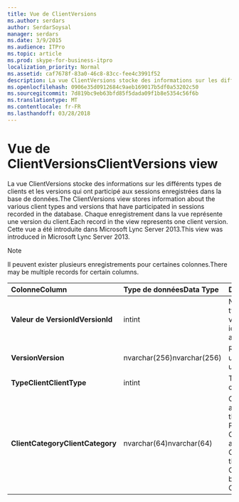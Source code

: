 ```yaml
---
title: Vue de ClientVersions
ms.author: serdars
author: SerdarSoysal
manager: serdars
ms.date: 3/9/2015
ms.audience: ITPro
ms.topic: article
ms.prod: skype-for-business-itpro
localization_priority: Normal
ms.assetid: caf7678f-83a0-46c8-83cc-fee4c3991f52
description: La vue ClientVersions stocke des informations sur les différents types de clients et les versions qui ont participé aux sessions enregistrées dans la base de données. Chaque enregistrement dans la vue représente une version du client. Cette vue a été introduite dans Microsoft Lync Server 2013.
ms.openlocfilehash: 0906e35d0912684c9aeb169017b5df0a53202c50
ms.sourcegitcommit: 7d819bc9eb63bfd85f5dada09f1b8e5354c56f6b
ms.translationtype: MT
ms.contentlocale: fr-FR
ms.lasthandoff: 03/28/2018
---
```

# <a name="clientversions-view"></a><span data-ttu-id="32139-105">Vue de ClientVersions</span><span class="sxs-lookup"><span data-stu-id="32139-105">ClientVersions view</span></span>
 
<span data-ttu-id="32139-106">La vue ClientVersions stocke des informations sur les différents types de clients et les versions qui ont participé aux sessions enregistrées dans la base de données.</span><span class="sxs-lookup"><span data-stu-id="32139-106">The ClientVersions view stores information about the various client types and versions that have participated in sessions recorded in the database.</span></span> <span data-ttu-id="32139-107">Chaque enregistrement dans la vue représente une version du client.</span><span class="sxs-lookup"><span data-stu-id="32139-107">Each record in the view represents one client version.</span></span> <span data-ttu-id="32139-108">Cette vue a été introduite dans Microsoft Lync Server 2013.</span><span class="sxs-lookup"><span data-stu-id="32139-108">This view was introduced in Microsoft Lync Server 2013.</span></span>
  
> [!NOTE]
> <span data-ttu-id="32139-109">Il peuvent exister plusieurs enregistrements pour certaines colonnes.</span><span class="sxs-lookup"><span data-stu-id="32139-109">There may be multiple records for certain columns.</span></span> 
  
|<span data-ttu-id="32139-110">**Colonne**</span><span class="sxs-lookup"><span data-stu-id="32139-110">**Column**</span></span>|<span data-ttu-id="32139-111">**Type de données**</span><span class="sxs-lookup"><span data-stu-id="32139-111">**Data Type**</span></span>|<span data-ttu-id="32139-112">**Détails**</span><span class="sxs-lookup"><span data-stu-id="32139-112">**Details**</span></span>|
|:-----|:-----|:-----|
|<span data-ttu-id="32139-113">**Valeur de VersionId**</span><span class="sxs-lookup"><span data-stu-id="32139-113">**VersionId**</span></span> <br/> |<span data-ttu-id="32139-114">int</span><span class="sxs-lookup"><span data-stu-id="32139-114">int</span></span>  <br/> |<span data-ttu-id="32139-115">Numéro unique identifiant le type de client et de la version.</span><span class="sxs-lookup"><span data-stu-id="32139-115">Unique number identifying this client type and version.</span></span>  <br/> |
|<span data-ttu-id="32139-116">**Version**</span><span class="sxs-lookup"><span data-stu-id="32139-116">**Version**</span></span> <br/> |<span data-ttu-id="32139-117">nvarchar(256)</span><span class="sxs-lookup"><span data-stu-id="32139-117">nvarchar(256)</span></span>  <br/> |<span data-ttu-id="32139-118">Représente l’agent utilisateur.</span><span class="sxs-lookup"><span data-stu-id="32139-118">Represents the user agent.</span></span>  <br/> |
|<span data-ttu-id="32139-119">**TypeClient**</span><span class="sxs-lookup"><span data-stu-id="32139-119">**ClientType**</span></span> <br/> |<span data-ttu-id="32139-120">int</span><span class="sxs-lookup"><span data-stu-id="32139-120">int</span></span>  <br/> |<span data-ttu-id="32139-121">Type de client.</span><span class="sxs-lookup"><span data-stu-id="32139-121">Type of client.</span></span>  <br/> |
|<span data-ttu-id="32139-122">**ClientCategory**</span><span class="sxs-lookup"><span data-stu-id="32139-122">**ClientCategory**</span></span> <br/> |<span data-ttu-id="32139-123">nvarchar(64)</span><span class="sxs-lookup"><span data-stu-id="32139-123">nvarchar(64)</span></span>  <br/> |<span data-ttu-id="32139-124">Catégorie à laquelle appartient le client.</span><span class="sxs-lookup"><span data-stu-id="32139-124">Category that the client belongs to.</span></span> <span data-ttu-id="32139-125">Par exemple, le client Conferencing_Attendant_1.0 appartient à la TCHA ClientCategory.</span><span class="sxs-lookup"><span data-stu-id="32139-125">For example, the client Conferencing_Attendant_1.0 belongs to the ClientCategory CAA.</span></span>  <br/> |
   

